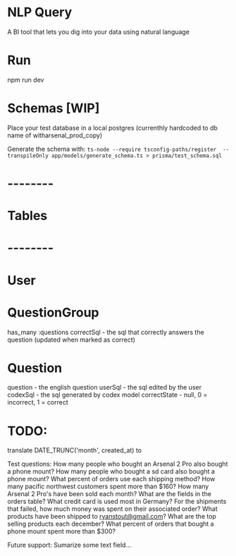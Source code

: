 # NLP Query

A BI tool that lets you dig into your data using natural language


# Run

npm run dev

# Schemas [WIP]

Place your test database in a local postgres (currenthly hardcoded to db name of witharsenal_prod_copy)

Generate the schema with:
`ts-node --require tsconfig-paths/register  --transpileOnly app/models/generate_schema.ts > prisma/test_schema.sql`


# --------
# Tables
# --------

# User

# QuestionGroup
has_many :questions
correctSql - the sql that correctly answers the question (updated when marked as correct)

# Question
question - the english question
userSql - the sql edited by the user
codexSql - the sql generated by codex model
correctState - null, 0 = incorrect, 1 = correct



# TODO:
translate DATE_TRUNC('month', created_at) to 


Test questions:
How many people who bought an Arsenal 2 Pro also bought a phone mount?
How many people who bought a sd card also bought a phone mount?
What percent of orders use each shipping method?
How many pacific northwest customers spent more than $160?
How many Arsenal 2 Pro's have been sold each month?
What are the fields in the orders table?
What credit card is used most in Germany?
For the shipments that failed, how much money was spent on their associated order?
What products have been shipped to ryanstout@gmail.com?
What are the top selling products each december?
What percent of orders that bought a phone mount spent more than $300?

Future support:
Sumarize some text field...